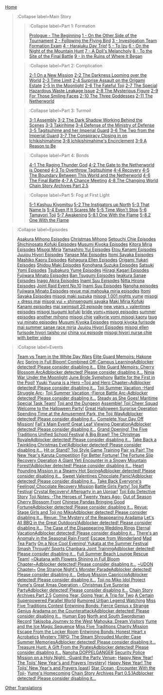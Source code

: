 [Home](/)
> :Collapse label=Main Story
> 
> > :Collapse label=Part 1: Formation
> > 
> > [Prologue - The Beginning](/docs/Prologue_-_The_Beginning)
> > [1 - On the Other Side of the Tournament](/docs/1_-_On_the_Other_Side_of_the_Tournament)
> > [2 - Following the Flying Bird](/docs/2_-_Following_the_Flying_Bird)
> > [3 - Investigation Team Formation Exam](/docs/3_-_Investigation_Team_Formation_Exam)
> > [4 - Harajuku Day Trip!](/docs/4_-_Harajuku_Day_Trip!)
> > [5 - To Izu](/docs/5_-_To_Izu)
> > [6 - On the Night of the Mountain Hunt](/docs/6_-_On_the_Night_of_the_Mountain_Hunt)
> > [7 - A Doll's Melancholy](/docs/7_-_A_Doll's_Melancholy)
> > [8 - To the Site of the Final Battle](/docs/8_-_To_the_Site_of_the_Final_Battle)
> > [9 - In the Ruins of Where It Began](/docs/9_-_In_the_Ruins_of_Where_It_Began)
>
> > :Collapse label=Part 2: Complication
> >
> > [2-1 On a New Mission](/docs/2-1_On_a_New_Mission)
> > [2-2 The Darkness Looming over the World](/docs/2-2_The_Darkness_Looming_over_the_World)
> > [2-3 Time Limit](/docs/2-3_Time_Limit)
> > [2-4 Surprise Assault on the Origami Estate](/docs/2-4_Surprise_Assault_on_the_Origami_Estate)
> > [2-5 In the Moonlight](/docs/2-5_In_the_Moonlight)
> > [2-6 The Fateful Toji](/docs/2-6_The_Fateful_Toji)
> > [2-7 The Special Hazardous Waste Leakage Issue](/docs/2-7_The_Special_Hazardous_Waste_Leakage_Issue)
> > [2-8 The Mysterious Figure](/docs/2-8_The_Mysterious_Figure)
> > [2-9 For Those Smiling Faces](/docs/2-9_For_Those_Smiling_Faces)
> > [2-10 The Three Goddesses](/docs/2-10_The_Three_Goddesses)
> > [2-11 The Netherworld](/docs/2-11_The_Netherworld)
>
> > :Collapse label=Part 3: Turmoil
> >
> > [3-1 Assembly](/docs/3-1_Assembly)
> > [3-2 The Dark Shadow Working Behind the Scenes](/docs/3-2_The_Dark_Shadow_Working_Behind_the_Scenes)
> > [3-3 Takirihime](/docs/3-3_Takirihime)
> > [3-4 Defense of the Ministry of Defense](/docs/3-4_Defense_of_the_Ministry_of_Defense)
> > [3-5 Tagitsuhime and her Imperial Guard](/docs/3-5_Tagitsuhime_and_her_Imperial_Guard)
> > [3-6 The Two from the Imperial Guard](/docs/3-6_The_Two_from_the_Imperial_Guard)
> > [3-7 The Conspiracy Closing in on Ichikishimahime](/docs/3-7_The_Conspiracy_Closing_in_on_Ichikishimahime)
> > [3-8 Ichikishimahime's Encirclement](/docs/3-8_Ichikishimahime's_Encirclement)
> > [3-9 A Reason to Be](/docs/3-9_A_Reason_to_Be)
>
> > :Collapse label=Part 4: Bonds
> >
> > [4-1 The Raging Thunder God](/docs/4-1_The_Raging_Thunder_God)
> > [4-2 The Gate to the Netherworld is Opened](/docs/4-2_The_Gate_to_the_Netherworld_is_Opened)
> > [4-3 To Overthrow Tagitsuhime](/docs/4-3_To_Overthrow_Tagitsuhime)
> > [4-4 Recovery](/docs/4-4_Recovery)
> > [4-5 The Boundary Between This World and the Netherworld](/docs/4-5_The_Boundary_Between_This_World_and_the_Netherworld)
> > [4-6 The Final Battle](/docs/4-6_The_Final_Battle)
> > [4-7 A Chance Meeting](/docs/4-7_A_Chance_Meeting)
> > [4-8 The Changing World](/docs/4-8_The_Changing_World)
> > [Chain Story Archives Part 2.5](/docs/Chain_Story_Archives_Part_2.5)
>
> > :Collapse label=Part 5: Fog at First Light
> >
> > [5-1 Kashuu Kiyomitsu](/docs/5-1_Kashuu_Kiyomitsu)
> > [5-2 The Instigators up North](/docs/5-2_The_Instigators_up_North)
> > [5-3 That Name Is](/docs/5-3_That_Name_Is)
> > [5-4 Even If It Scares Me](/docs/5-4_Even_If_It_Scares_Me)
> > [5-5 Time Won't Stop](/docs/5-5_Time_Won't_Stop)
> > [5-6 Tamayori Toji](/docs/5-6_Tamayori_Toji)
> > [5-7 Awakening](/docs/5-7_Awakening)
> > [5-8.1 One With the Flame](/docs/5-8.1_One_With_the_Flame)
> > [5-8.2 One With the Flame](/docs/5-8.2_One_With_the_Flame)

> :Collapse label=Episodes
> 
> [Asakura Mihono Episodes](/docs/Asakura_Mihono_Episodes)
> [Christmas Mihono](/docs/Christmas_Mihono)
> [Setouchi Chie Episodes](/docs/Setouchi_Chie_Episodes)
> [Shichinosato Kofuki Episodes](/docs/Shichinosato_Kofuki_Episodes)
> [Musumi Kiyoka Episodes](/docs/Musumi_Kiyoka_Episodes)
> [Kitora Mirja Episodes](/docs/Kitora_Mirja_Episodes)
> [Misogi Mirja](/docs/Misogi_Mirja)
> [Yamashiro Yui Episodes](/docs/Yamashiro_Yui_Episodes)
> [Etou Kanami Episodes](/docs/Etou_Kanami_Episodes)
> [Juujou Hiyori Episodes](/docs/Juujou_Hiyori_Episodes)
> [Yanase Mai Episodes](/docs/Yanase_Mai_Episodes)
> [Itomi Sayaka Episodes](/docs/Itomi_Sayaka_Episodes)
> [Mashiko Kaoru Episodes](/docs/Mashiko_Kaoru_Episodes)
> [Kohagura Ellen Episodes](/docs/Kohagura_Ellen_Episodes)
> [Origami Yukari Episodes](/docs/Origami_Yukari_Episodes)
> [Shidou Maki Episodes](/docs/Shidou_Maki_Episodes)
> [Konohana Suzuka Episodes](/docs/Konohana_Suzuka_Episodes)
> [Satsuki Yomi Episodes](/docs/Satsuki_Yomi_Episodes)
> [Tsubakuro Yume Episodes](/docs/Tsubakuro_Yume_Episodes)
> [Hiiragi Kagari Episodes](/docs/Hiiragi_Kagari_Episodes)
> [Fujiwara Minato Episodes](/docs/Fujiwara_Minato_Episodes)
> [Ban Tsugumi Episodes](/docs/Ban_Tsugumi_Episodes)
> [Iwakura Sanae Episodes](/docs/Iwakura_Sanae_Episodes)
> [Inago Akira Episodes](/docs/Inago_Akira_Episodes)
> [Inami Suu Episodes](/docs/Inami_Suu_Episodes)
> [Nitta Hirona Episodes](/docs/Nitta_Hirona_Episodes)
> [Joint Raid Event No.10](/docs/Joint_Raid_Event_No.10)
> [Inami Suu Episodes](/docs/Inami_Suu_Episodes)
> [Nanoha episodes](/docs/Nanoha_episodes)
> [Fujiwara Minato Episodes](/docs/Fujiwara_Minato_Episodes)
> [revue mai mahouka mirja episodes](/docs/revue_mai_mahouka_mirja_episodes)
> [Itomi Sayaka Episodes](/docs/Itomi_Sayaka_Episodes)
> [misogi maki suzuka](/docs/misogi_maki_suzuka)
> [misogi 1,001 nights yume](/docs/misogi_1,001_nights_yume)
> [misogi + dress mai](/docs/misogi_+_dress_mai)
> [misogi yui + shinsengumi sayaka](/docs/misogi_yui_+_shinsengumi_sayaka)
> [Maki Mirja Kofuki Kanami episodes](/docs/Maki_Mirja_Kofuki_Kanami_episodes)
> [mai swimsuit 20 episode](/docs/mai_swimsuit_20_episode)
> [new years + valentines episodes](/docs/new_years_+_valentines_episodes)
> [misogi tsugumi kofuki](/docs/misogi_tsugumi_kofuki)
> [bride yomi+misogi episodes](/docs/bride_yomi+misogi_episodes)
> [summer episodes](/docs/summer_episodes)
> [another mihono](/docs/another_mihono)
> [misogi chie](/docs/misogi_chie)
> [valkyrie yomi misogi kaoru](/docs/valkyrie_yomi_misogi_kaoru)
> [tsug yui minato episodes](/docs/tsug_yui_minato_episodes)
> [Musumi Kiyoka Episodes](/docs/Musumi_Kiyoka_Episodes)
> [misogi kiyoka furisode mai summer sanae race mirja](/docs/misogi_kiyoka_furisode_mai_summer_sanae_race_mirja)
> [Juujou Hiyori Episodes](/docs/Juujou_Hiyori_Episodes)
> [misogi ellen furisode hiyori taisho yui](/docs/misogi_ellen_furisode_hiyori_taisho_yui)
> [china yui episode](/docs/china_yui_episode)
> [misogi hiyori nurse chie with better video](/docs/misogi_hiyori_nurse_chie_with_better_video)

> :Collapse label=Events
> 
> [Team vs Team in the White Day Wars](/docs/Team_vs_Team_in_the_White_Day_Wars)
> [Elite Guard Memoirs: Hakone Arc](/docs/Elite_Guard_Memoirs:_Hakone_Arc)
> [Spring in Full Bloom! Combined Off-Campus LearningAdblocker detected! Please consider disabling it...](/docs/Spring_in_Full_Bloom!_Combined_Off-Campus_LearningAdblocker_detected!_Please_consider_disabling_it...)
> [Elite Guard Memoirs: Cherry Blossom ArcAdblocker detected! Please consider disabling it...](/docs/Elite_Guard_Memoirs:_Cherry_Blossom_ArcAdblocker_detected!_Please_consider_disabling_it...)
> [Ninja War Under the Moonlight](/docs/Ninja_War_Under_the_Moonlight)
> [June Bride Symphony](/docs/June_Bride_Symphony)
> [Battle for the First in the Pool!](/docs/Battle_for_the_First_in_the_Pool!)
> [Yuuki Yuuna is a Hero \~Toji and Hero Chapter\~Adblocker detected! Please consider disabling it...](/docs/Yuuki_Yuuna_is_a_Hero_~Toji_and_Hero_Chapter~Adblocker_detected!_Please_consider_disabling_it...)
> [Toji Summer Vacation -Hard Struggle Arc-](/docs/Toji_Summer_Vacation_-Hard_Struggle_Arc-)
> [Toji Summer Vacation -Fierce Battle Arc-Adblocker detected! Please consider disabling it...](/docs/Toji_Summer_Vacation_-Fierce_Battle_Arc-Adblocker_detected!_Please_consider_disabling_it...)
> [Steady as She Goes! Maritime Special Task Team!](/docs/Steady_as_She_Goes!_Maritime_Special_Task_Team!)
> [Toji and the Dungeon](/docs/Toji_and_the_Dungeon)
> [Assemble! Toji Cheer Squad](/docs/Assemble!_Toji_Cheer_Squad)
> [Welcome to the Halloween Party!](/docs/Welcome_to_the_Halloween_Party!)
> [Great Halloween Surprise Operation](/docs/Great_Halloween_Surprise_Operation)
> [Spending Time at the Amusement Park, the Toji WayAdblocker detected! Please consider disabling it...](/docs/Spending_Time_at_the_Amusement_Park,_the_Toji_WayAdblocker_detected!_Please_consider_disabling_it...)
> [Complete Your Day Off Mission!](/docs/Complete_Your_Day_Off_Mission!)
> [Fall's Main Event! Great Leaf Viewing OperationAdblocker detected! Please consider disabling it...](/docs/Fall's_Main_Event!_Great_Leaf_Viewing_OperationAdblocker_detected!_Please_consider_disabling_it...)
> [Grand Opening! The Five Traditions Unified School Festival](/docs/Grand_Opening!_The_Five_Traditions_Unified_School_Festival)
> [A Big Brawl! The Christmas RoyaleAdblocker detected! Please consider disabling it...](/docs/A_Big_Brawl!_The_Christmas_RoyaleAdblocker_detected!_Please_consider_disabling_it...)
> [Take Back a Twinkling Christmas Eve!Adblocker detected! Please consider disabling it...](/docs/Take_Back_a_Twinkling_Christmas_Eve!Adblocker_detected!_Please_consider_disabling_it...)
> [Hit or Stand? Toji Style Game Training](/docs/Hit_or_Stand?_Toji_Style_Game_Training)
> [Pair vs Pair! The New Year's Karuta Competition](/docs/Pair_vs_Pair!_The_New_Year's_Karuta_Competition)
> [For Better Fortune! The Fortune Slip Recovery Operation](/docs/For_Better_Fortune!_The_Fortune_Slip_Recovery_Operation)
> [A Giant Yeti Encounter in a Snowy Mountain Forest!Adblocker detected! Please consider disabling it...](/docs/A_Giant_Yeti_Encounter_in_a_Snowy_Mountain_Forest!Adblocker_detected!_Please_consider_disabling_it...)
> [Heart Pounding Mission in a Steamy Hot SpringAdblocker detected! Please consider disabling it...](/docs/Heart_Pounding_Mission_in_a_Steamy_Hot_SpringAdblocker_detected!_Please_consider_disabling_it...)
> [Sweet Valentines Chocolate Panic!Adblocker detected! Please consider disabling it...](/docs/Sweet_Valentines_Chocolate_Panic!Adblocker_detected!_Please_consider_disabling_it...)
> [Take Back Everyone's Feelings! Chocolate Recovery Mission](/docs/Take_Back_Everyone's_Feelings!_Chocolate_Recovery_Mission)
> [Battle Girls Party! Toji Raffle Festival](/docs/Battle_Girls_Party!_Toji_Raffle_Festival)
> [Crystal Recovery! Afterparty in an Uproar!](/docs/Crystal_Recovery!_Afterparty_in_an_Uproar!)
> [Toji Edo Detective Story](/docs/Toji_Edo_Detective_Story)
> [Toji Notes: -The Heroes of Twenty Years Ago-](/docs/Toji_Notes:_-The_Heroes_of_Twenty_Years_Ago-)
> [Out of Season Cherry Blossom Front](/docs/Out_of_Season_Cherry_Blossom_Front)
> [Chinese Pandas Bringing Good FortuneAdblocker detected! Please consider disabling it...](/docs/Chinese_Pandas_Bringing_Good_FortuneAdblocker_detected!_Please_consider_disabling_it...)
> [Revue: Stage Girls and Toji no MikoAdblocker detected! Please consider disabling it...](/docs/Revue:_Stage_Girls_and_Toji_no_MikoAdblocker_detected!_Please_consider_disabling_it...)
> [Revue: The Mystery of the Reappearing Aradama](/docs/Revue:_The_Mystery_of_the_Reappearing_Aradama)
> [Let's All BBQ in the Great Outdoors!Adblocker detected! Please consider disabling it...](/docs/Let's_All_BBQ_in_the_Great_Outdoors!Adblocker_detected!_Please_consider_disabling_it...)
> [The Case of the Disappearing Wedding Rings](/docs/The_Case_of_the_Disappearing_Wedding_Rings)
> [Eternal VacationAdblocker detected! Please consider disabling it...](/docs/Eternal_VacationAdblocker_detected!_Please_consider_disabling_it...)
> [There's an Anomaly in the Seasonal Rain Front!](/docs/There's_an_Anomaly_in_the_Seasonal_Rain_Front!)
> [Escape from Wonderland](/docs/Escape_from_Wonderland)
> [Mad Tea Party](/docs/Mad_Tea_Party)
> [On a Nice Cool Evening! Yukata at the Summer Festival](/docs/On_a_Nice_Cool_Evening!_Yukata_at_the_Summer_Festival)
> [Smash Through! Sports Chanbara Joint TrainingAdblocker detected! Please consider disabling it...](/docs/Smash_Through!_Sports_Chanbara_Joint_TrainingAdblocker_detected!_Please_consider_disabling_it...)
> [Full Summer Beach Lounge Rescue Team!](/docs/Full_Summer_Beach_Lounge_Rescue_Team!)
> [\~Okatana with Flowers Shining in Full Bloom Chapter\~Adblocker detected! Please consider disabling it...](/docs/~Okatana_with_Flowers_Shining_in_Full_Bloom_Chapter~Adblocker_detected!_Please_consider_disabling_it...)
> [\~UDON Chapter\~](/docs/~UDON_Chapter~)
> [One Strange Night's Monster ParadeAdblocker detected! Please consider disabling it...](/docs/One_Strange_Night's_Monster_ParadeAdblocker_detected!_Please_consider_disabling_it...)
> [Debug Mission CapriccioAdblocker detected! Please consider disabling it...](/docs/Debug_Mission_CapriccioAdblocker_detected!_Please_consider_disabling_it...)
> [Toji no Miko Idol Project](/docs/Toji_no_Miko_Idol_Project)
> [Yume's Great Xmas Operation - Christmas Eve Surprise PartyAdblocker detected! Please consider disabling it...](/docs/Yume's_Great_Xmas_Operation_-_Christmas_Eve_Surprise_PartyAdblocker_detected!_Please_consider_disabling_it...)
> [Chain Story Archives Part 2.5](/docs/Chain_Story_Archives_Part_2.5)
> [Coming Year, Going Year: A Trip for Two](/docs/Coming_Year,_Going_Year:_A_Trip_for_Two)
> [A Certain Superpowered Parallel World](/docs/A_Certain_Superpowered_Parallel_World)
> [Rumored Urban Legend Watching](/docs/Rumored_Urban_Legend_Watching)
> [Miss Five Traditions Contest](/docs/Miss_Five_Traditions_Contest)
> [Entwining Bonds: Fierce Genius x Strange Genius](/docs/Entwining_Bonds:_Fierce_Genius_x_Strange_Genius)
> [Aradama on the CounterattackAdblocker detected! Please consider disabling it...](/docs/Aradama_on_the_CounterattackAdblocker_detected!_Please_consider_disabling_it...)
> [Human Egg](/docs/Human_Egg)
> [North and South Swordsman Record](/docs/North_and_South_Swordsman_Record)
> [Yakisoba Journey to the West](/docs/Yakisoba_Journey_to_the_West)
> [Mahouka: Dream Visitors](/docs/Mahouka:_Dream_Visitors)
> [Yume and the Ice Magic Sequence](/docs/Yume_and_the_Ice_Magic_Sequence)
> [Miss Five Traditions Charity Mission](/docs/Miss_Five_Traditions_Charity_Mission)
> [Escape From the Locker Room](/docs/Escape_From_the_Locker_Room)
> [Entwining Bonds: Honest Heart x Acrobatics](/docs/Entwining_Bonds:_Honest_Heart_x_Acrobatics)
> [Mystery TRPG: The Steam Shrouded Murder Case](/docs/Mystery_TRPG:_The_Steam_Shrouded_Murder_Case)
> [Summer MemoriesAdblocker detected! Please consider disabling it...](/docs/Summer_MemoriesAdblocker_detected!_Please_consider_disabling_it...)
> [Treasure Hunt: A Gift From the PiratesAdblocker detected! Please consider disabling it...](/docs/Treasure_Hunt:_A_Gift_From_the_PiratesAdblocker_detected!_Please_consider_disabling_it...)
> [Nanoha DOPPELGANGER](/docs/Nanoha_DOPPELGANGER)
> [Security Police Mission on a Holy Night: -Guard the Party Venue-](/docs/Security_Police_Mission_on_a_Holy_Night:_-Guard_the_Party_Venue-)
> [Happy New Year! The Tojis' New Year's and Prayers [mystery]](/docs/Happy_New_Year!_The_Tojis'_New_Year's_and_Prayers_[mystery])
> [Happy New Year! The Tojis' New Year's and Prayers [past]](/docs/Happy_New_Year!_The_Tojis'_New_Year's_and_Prayers_[past])
> [Star Ocean -Encounter With the Toji-](/docs/Star_Ocean_-Encounter_With_the_Toji-)
> [Yume's Homecoming](/docs/Yume's_Homecoming)
> [Chain Story Archives Part 0.5.1Adblocker detected! Please consider disabling it...](/docs/Chain_Story_Archives_Part_0.5.1Adblocker_detected!_Please_consider_disabling_it...)

[Other Translations](/other)
